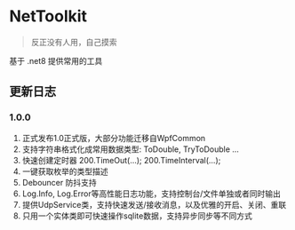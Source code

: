 # NetToolkit
> 反正没有人用，自己摸索

基于 .net8 提供常用的工具

## 更新日志

### 1.0.0
1. 正式发布1.0正式版，大部分功能迁移自WpfCommon
2. 支持字符串格式化成常用数据类型: ToDouble, TryToDouble ...
3. 快速创建定时器 200.TimeOut(...); 200.TimeInterval(...);
4. 一键获取枚举的类型描述
5. Debouncer 防抖支持
6. Log.Info, Log.Error等高性能日志功能，支持控制台/文件单独或者同时输出
7. 提供UdpService类，支持快速发送/接收消息，以及优雅的开启、关闭、重联
8. 只用一个实体类即可快速操作sqlite数据，支持异步同步等不同方式